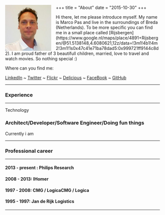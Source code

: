 +++
title = "About"
date = "2015-10-30"
+++
<img src="/images/marco-pas-profile-picture.jpg" width="150" style="margin: 0px 15px 0px 0px; float:left;">
<p>
Hi there, let me please introduce myself. My name is Marco Pas and live in the surroundings of Breda (Netherlands). To be more specific you can find me in a small place called [Rijsbergen](https://www.google.nl/maps/place/4891+Rijsbergen/@51.5138148,4.6080621,12z/data=!3m1!4b1!4m2!3m1!1s0x47c41e71ba78dad5:0x999721ff9144c8d2). I am proud father of 3 beautifull children, married, love to travel and watch movies. So nothing special :)

Where can you find me:

[LinkedIn](https://www.linkedin.com/in/marcopas) ~ [Twitter](https://twitter.com/marcopas) ~ [Flickr](https://www.flickr.com/photos/marcopas/) ~ [Delicious](https://delicious.com/marcopas) ~ [FaceBook](https://www.facebook.com/marco.pasopas) ~ [GitHub](https://github.com/mpas)
</p>

---
### Experience
---
Technology


### Architect/Developer/Software Engineer/Doing fun things
Currently i am

---
### Professional career
---
#### 2013 - present : Philips Research

#### 2008 - 2013: IHomer

#### 1997 - 2008: CMG / LogicaCMG / Logica

#### 1995 - 1997: Jan de Rijk Logistics


---
